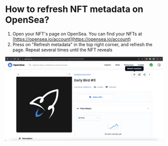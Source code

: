 # How to refresh NFT metadata on OpenSea?

1. Open your NFT's page on OpenSea. You can find your NFTs at [https://opensea.io/account](https://opensea.io/account)
2. Press on "Refresh metadata" in the top right corner, and refresh the page. Repeat several times until the NFT reveals

![My NFT's OpenSea page](../.gitbook/assets/image.png)
